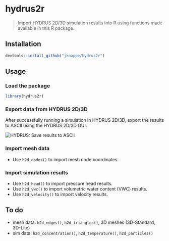 # hydrus2r

> Import HYDRUS 2D/3D simulation results into R using functions made available in this R package.

## Installation

```r
devtools::install_github("jknappe/hydrus2r")
```

## Usage

### Load the package

```r
library(hydrus2r)
```

### Export data from HYDRUS 2D/3D

After successfully running a simulation in HYDRUS 2D/3D, export the results to ASCII using the HYDRUS 2D/3D GUI.

<img src = "http://www.janknappe.com/hydrus2r/docs/hydrus2r-savingToAscii.gif" alt = "HYDRUS: Save results to ASCII"/>

### Import mesh data

- Use `h2d_nodes()` to import mesh node coordinates.

### Import simulation results

- Use `h2d_head()` to import pressure head results.
- Use `h2d_vwc()` to import volumetric water content (VWC) results.
- Use `h2d_velocity()` to import velocity results.

## To do

- mesh data: `h2d_edges()`, `h2d_triangles()`, 3D meshes (3D-Standard, 3D-Lite)
- sim data: `h2d_concentration()`, `h2d_temperature()`, `h2d_particles()`
